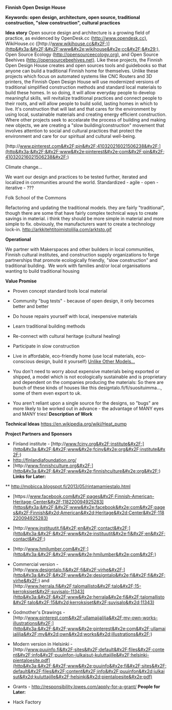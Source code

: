 **Finnish Open Design House**

**Keywords: open design, architecture, open source, traditional construction, &quot;slow construction&quot;, cultural practices**

**Idea story**
Open source design and architecture is a growing field of practice, as evidenced by OpenDesk.cc ([http:&#x2F;&#x2F;www.opendesk.cc)](http&#x3a;&#x2F;&#x2F;www&#x2e;opendesk&#x2e;cc&#x29;), WikiHouse.cc ([http:&#x2F;&#x2F;www.wikihouse.cc&#x2F;)](http&#x3a;&#x2F;&#x2F;www&#x2e;wikihouse&#x2e;cc&#x2F;&#x29;), Open Source Ecology ([http:&#x2F;&#x2F;opensourceecology.org)](http&#x3a;&#x2F;&#x2F;opensourceecology&#x2e;org&#x29;), and Open Source Beehives ([http:&#x2F;&#x2F;opensourcebeehives.net)](http&#x3a;&#x2F;&#x2F;opensourcebeehives&#x2e;net&#x29;). Like these projects, the Finnish Open Design House creates and open sources tools and guidebooks so that anyone can build a traditional Finnish home for themselves. Unlike these projects which focus on automated systems like CNC Routers and 3D printers, the Finnish Open Design House will use modernized versions of traditional simplified construction methods and standard local materials to build these homes. In so doing, it will allow everyday people to develop meaningful skills, will revitalize traditional practices and connect people to their roots, and will allow people to build solid, lasting homes in which to live. It&#x27;s construction that will last and that cares for the environment by using local, sustainable materials and creating energy efficient construction. Where other projects seek to accelarate the process of building and making new objects, we are creating a &quot;slow building&#x2F;construction&quot; movement that involves attention to social and cultural practices that protect the environment and care for our spiritual and cultural well-being.

[http:&#x2F;&#x2F;www.pinterest.com&#x2F;pin&#x2F;410320216021506238&#x2F;](http&#x3a;&#x2F;&#x2F;www&#x2e;pinterest&#x2e;com&#x2F;pin&#x2F;410320216021506238&#x2F;)

Climate change...

We want our design and practices to be tested further, iterated and localized in communities around the world.
Standardized - agile - open - iterative - ???

Folk School of the Commons

Refactoring and updating the traditional models.
they are fairly &quot;traditional&quot;, though there are some that have fairly complex technical ways to create savings in material.
i think they should be more simple in material and more simple to fix. obviously, the manufacturers want to create a technology lock-in.
[http:&#x2F;&#x2F;arkkitehtitoimistolilja.com&#x2F;arktsto.gif](http&#x3a;&#x2F;&#x2F;arkkitehtitoimistolilja&#x2e;com&#x2F;arktsto&#x2e;gif)

**Operational**

We partner with Makerspaces and other builders in local communities, Finnish cultural institutes, and construction supply organizations to forge partnerships that promote ecologically friendly, &quot;slow construction&quot; and traditional building.&nbsp; We work with families and&#x2F;or local organisations wanting to build traditional housing

**Value Promise**

*   Proven concept standard tools local material
*   Community &quot;bug tests&quot; - because of open design, it only becomes better and better
*   Do house repairs yourself with local, inexpensive materials
*   Learn traditional building methods
*   Re-connect with cultural heritage (cultural healing)
*   Participate in slow construction
*   Live in affordable, eco-friendly home (use local materials, eco-conscious design, build it yourself)
<u>Unlike Other Models...</u>

*   You don&#x27;t need to worry about expensive materials being exported or shipped, a model which is not ecologically sustainable and is proprietary and dependent on the companies producing the materials: So there are bunch of these kinds of houses like this designtalo.fi&#x2F;fi&#x2F;suosituimma&#8230;, some of them even export to uk.
*   You aren&#x27;t reliant upon a single source for the designs, so &quot;bugs&quot; are more likely to be worked out in advance - the advantage of MANY eyes and MANY tries!
**Description of Work**

**Technical Ideas**
[https:&#x2F;&#x2F;en.wikipedia.org&#x2F;wiki&#x2F;Heat_pump](https&#x3a;&#x2F;&#x2F;en&#x2e;wikipedia&#x2e;org&#x2F;wiki&#x2F;Heat&#x5f;pump)

**Project Partners and Sponsors**

*   Finland institute - [http:&#x2F;&#x2F;www.fciny.org&#x2F;institute&#x2F;](http&#x3a;&#x2F;&#x2F;www&#x2e;fciny&#x2e;org&#x2F;institute&#x2F;)
*   [http:&#x2F;&#x2F;finlandiafoundation.org&#x2F;](http&#x3a;&#x2F;&#x2F;finlandiafoundation&#x2e;org&#x2F;)
*   [http:&#x2F;&#x2F;www.finnishculture.org&#x2F;](http&#x3a;&#x2F;&#x2F;www&#x2e;finnishculture&#x2e;org&#x2F;)
**Links for Later:**

**   [http:&#x2F;&#x2F;mobicca.blogspot.fi&#x2F;2013&#x2F;05&#x2F;rintamamiestalo.html](http&#x3a;&#x2F;&#x2F;mobicca&#x2e;blogspot&#x2e;fi&#x2F;2013&#x2F;05&#x2F;rintamamiestalo&#x2e;html)
*   [https:&#x2F;&#x2F;www.facebook.com&#x2F;pages&#x2F;Finnish-American-Heritage-Center&#x2F;118220094925283](https&#x3a;&#x2F;&#x2F;www&#x2e;facebook&#x2e;com&#x2F;pages&#x2F;Finnish&#x2d;American&#x2d;Heritage&#x2d;Center&#x2F;118220094925283)
*   [http:&#x2F;&#x2F;www.instituutit.fi&#x2F;en&#x2F;contact&#x2F;](http&#x3a;&#x2F;&#x2F;www&#x2e;instituutit&#x2e;fi&#x2F;en&#x2F;contact&#x2F;)
*   [http:&#x2F;&#x2F;www.hmilumber.com&#x2F;](http&#x3a;&#x2F;&#x2F;www&#x2e;hmilumber&#x2e;com&#x2F;)
*   Commercial version - [http:&#x2F;&#x2F;www.designtalo.fi&#x2F;fi&#x2F;virhe&#x2F;](http&#x3a;&#x2F;&#x2F;www&#x2e;designtalo&#x2e;fi&#x2F;fi&#x2F;virhe&#x2F;) and [http:&#x2F;&#x2F;www.herrala.fi&#x2F;talomallisto&#x2F;talo&#x2F;15-kerroksiset&#x2F;suvisalo-11343](http&#x3a;&#x2F;&#x2F;www&#x2e;herrala&#x2e;fi&#x2F;talomallisto&#x2F;talo&#x2F;15&#x2d;kerroksiset&#x2F;suvisalo&#x2d;11343)
*   Godmother&#x27;s Drawings - [http:&#x2F;&#x2F;www.pinterest.com&#x2F;ullamaijalilja&#x2F;my-own-works-illustrations&#x2F;](http&#x3a;&#x2F;&#x2F;www&#x2e;pinterest&#x2e;com&#x2F;ullamaijalilja&#x2F;my&#x2d;own&#x2d;works&#x2d;illustrations&#x2F;)
*   Modern version in Helsinki - [http:&#x2F;&#x2F;www.puuinfo.fi&#x2F;sites&#x2F;default&#x2F;files&#x2F;content&#x2F;info&#x2F;puuinfon-julkaisut-kuluttajille&#x2F;helsinki-pientaloesite.pdf](http&#x3a;&#x2F;&#x2F;www&#x2e;puuinfo&#x2e;fi&#x2F;sites&#x2F;default&#x2F;files&#x2F;content&#x2F;info&#x2F;puuinfon&#x2d;julkaisut&#x2d;kuluttajille&#x2F;helsinki&#x2d;pientaloesite&#x2e;pdf)
*   Grants - [http:&#x2F;&#x2F;responsibility.lowes.com&#x2F;apply-for-a-grant&#x2F;](http&#x3a;&#x2F;&#x2F;responsibility&#x2e;lowes&#x2e;com&#x2F;apply&#x2d;for&#x2d;a&#x2d;grant&#x2F;)
**People for Later:**

*   Hack Factory
